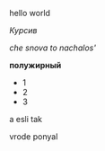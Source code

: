 hello world

*Курсив*

*che snova to nachalos'*

**полужирный**

* 1
* 2
* 3

a esli tak

vrode ponyal
